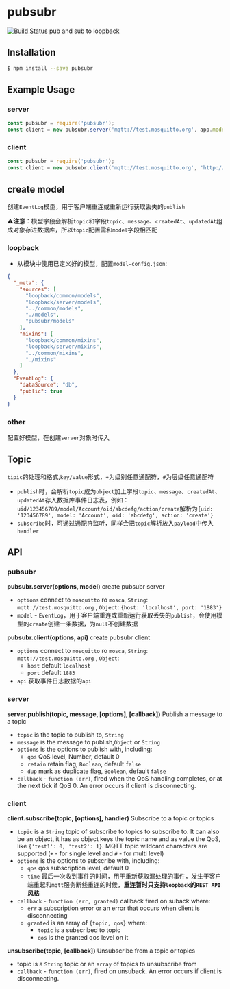 # pubsubr
[![Build Status](https://travis-ci.org/FengYuHe/pubsubr.svg?branch=master)](https://travis-ci.org/FengYuHe/pubsubr)
pub and sub to loopback

## Installation

```sh
$ npm install --save pubsubr
```

## Example Usage

### server
```js
const pubsubr = require('pubsubr');
const client = new pubsubr.server('mqtt://test.mosquitto.org', app.models.EventLog);
```

### client
```js
const pubsubr = require('pubsubr');
const client = new pubsubr.client('mqtt://test.mosquitto.org', 'http://0.0.0.0:3000/api/eventLog');
```

## create model
创建`EventLog`模型，用于客户端重连或重新运行获取丢失的`publish`

**⚠️注意**：模型字段会解析`topic`和字段`topic`、`message`、`createdAt`、`updatedAt`组成对象存进数据库，所以`topic`配置需和`model`字段相匹配

### loopback
* 从模块中使用已定义好的模型，配置`model-config.json`:

```json
{
  "_meta": {
    "sources": [
      "loopback/common/models",
      "loopback/server/models",
      "../common/models",
      "./models",
      "pubsubr/models"
    ],
    "mixins": [
      "loopback/common/mixins",
      "loopback/server/mixins",
      "../common/mixins",
      "./mixins"
    ]
  },
  "EventLog": {
    "dataSource": "db",
    "public": true
  }
}
```

### other
配置好模型，在创建`server`对象时传入

## Topic
`tipic`的处理和格式,`key/value`形式，`+`为级别任意通配符，`#`为层级任意通配符
    
* `publish`时，会解析`topic`成为`object`加上字段`topic`、`message`、`createdAt`、`updatedAt`存入数据库事件日志表，例如：`uid/123456789/model/Account/oid/abcdefg/action/create`解析为`{uid: '123456789', model: 'Account', oid: 'abcdefg', action: 'create'}`
* `subscribe`时，可通过通配符监听，同样会把`topic`解析放入`payload`中传入`handler`

## API

### pubsubr
**pubsubr.server(options, model)**
create pubsubr server

* `options` connect to `mosquitto` ro `mosca`, `String`: `mqtt://test.mosquitto.org` , `Object`: `{host: 'localhost', port: '1883'}`
* `model` - `EventLog`，用于客户端重连或重新运行获取丢失的`publish`，会使用模型的`create`创建一条数据，为`null`不创建数据

**pubsubr.client(options, api)**
create pubsubr client

* `options` connect to `mosquitto` ro `mosca`, `String`: `mqtt://test.mosquitto.org` , `Object`:
    * `host` default `localhost`
    * `port` default `1883`
* `api` 获取事件日志数据的`api`

### server
**server.publish(topic, message, [options], [callback])**
Publish a message to a topic

* `topic` is the topic to publish to, `String`
* `message` is the message to publish,`Object` or `String`
* `options` is the options to publish with, including:
    * `qos` QoS level, Number, default 0
    * `retain` retain flag, `Boolean`, default `false`
    * `dup` mark as duplicate flag, `Boolean`, default `false`
* `callback` - `function (err)`, fired when the QoS handling completes, or at the next tick if QoS 0. An error occurs if client is disconnecting.

### client
**client.subscribe(topic, [options], handler)**
Subscribe to a topic or topics

* `topic` is a `String` topic of subscribe to topics to subscribe to. It can also be an object, it has as object keys the topic name and as value the QoS, like `{'test1': 0, 'test2': 1}`. MQTT topic wildcard characters are supported (`+` - for single level and `#` - for multi level)
* `options` is the options to subscribe with, including:
    * `qos` qos subscription level, default 0
    * `time` 最后一次收到事件的时间，用于重新获取漏处理的事件，发生于客户端重起和`mqtt`服务断线重连的时候，**重连暂时只支持`loopback`的`REST API`风格**
* `callback` - `function (err, granted)` callback fired on suback where:
    * `err` a subscription error or an error that occurs when client is disconnecting
    * `granted` is an array of `{topic, qos}` where:
        * `topic` is a subscribed to topic
        * `qos` is the granted qos level on it

        
**unsubscribe(topic, [callback])**
Unsubscribe from a topic or topics

* topic is a `String` topic or an `array` of topics to unsubscribe from
* `callback` - `function (err)`, fired on unsuback. An error occurs if client is disconnecting.




